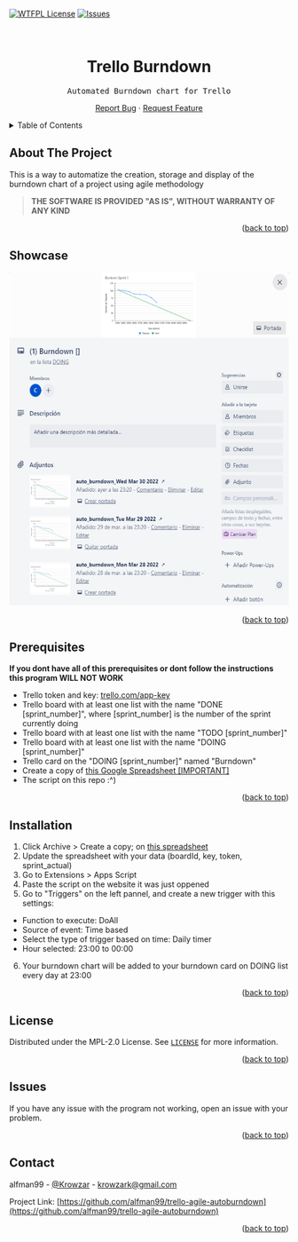 <div id="top"></div>

[![WTFPL License][license-shield]][license-url]
[![Issues][issues-shield]][issues-url]


<!-- PROJECT LOGO -->
<br />
<div align="center">
  <h1 align="center">Trello Burndown</h1>
  <p align="center">
    <pre>Automated Burndown chart for Trello</pre>
    <a href="https://github.com/alfman99/trello-agile-autoburndown/issues">Report Bug</a>
    ·
    <a href="https://github.com/alfman99/trello-agile-autoburndown/issues">Request Feature</a>
  </p>
</div>

<!-- TABLE OF CONTENTS -->
<details>
  <summary>Table of Contents</summary>
  <ol>
    <li><a href="#showcase">Showcase</a></li>
    <li><a href="#installation">Installation</a></li>
    <li><a href="#license">License</a></li>
    <li><a href="#issues">Issues</a></li>
    <li><a href="#contact">Contact</a></li>
  </ol>
</details>

## About The Project

This is a way to automatize the creation, storage and display of the burndown chart of a project using agile methodology
> **THE SOFTWARE IS PROVIDED "AS IS", WITHOUT WARRANTY OF ANY KIND**

<p align="right">(<a href="#top">back to top</a>)</p>

## Showcase

<p align="center">
  <img height="600" src="images/preview.png?raw=true">
</p>

<p align="right">(<a href="#top">back to top</a>)</p>

## Prerequisites

**If you dont have all of this prerequisites or dont follow the instructions this program WILL NOT WORK**

* Trello token and key: [trello.com/app-key](https://trello.com/app-key/)
* Trello board with at least one list with the name "DONE [sprint_number]", where [sprint_number] is the number of the sprint currently doing
* Trello board with at least one list with the name "TODO [sprint_number]"
* Trello board with at least one list with the name "DOING [sprint_number]"
* Trello card on the "DOING [sprint_number]" named "Burndown"
* Create a copy of [this Google Spreadsheet [IMPORTANT]](https://docs.google.com/spreadsheets/d/1gXt2oOAWYsE0x0xzE2ZMpajP2HgGGjlCtoJejU4YEF4/edit?usp=sharing)
* The script on this repo :^)

<p align="right">(<a href="#top">back to top</a>)</p>

## Installation

1. Click Archive > Create a copy; on [this spreadsheet](https://docs.google.com/spreadsheets/d/1gXt2oOAWYsE0x0xzE2ZMpajP2HgGGjlCtoJejU4YEF4/edit?usp=sharing)
2. Update the spreadsheet with your data (boardId, key, token, sprint_actual)
3. Go to Extensions > Apps Script
4. Paste the script on the website it was just oppened
5. Go to "Triggers" on the left pannel, and create a new trigger with this settings:
* Function to execute: DoAll
* Source of event: Time based
* Select the type of trigger based on time: Daily timer
* Hour selected: 23:00 to 00:00
6. Your burndown chart will be added to your burndown card on DOING list every day at 23:00

<p align="right">(<a href="#top">back to top</a>)</p>


<!-- LICENSE -->
## License

Distributed under the MPL-2.0 License. See [`LICENSE`](https://github.com/alfman99/trello-agile-autoburndown/blob/master/LICENSE) for more information.

<p align="right">(<a href="#top">back to top</a>)</p>

<!-- CONTACT -->
## Issues

If you have any issue with the program not working, open an issue with your problem.

<p align="right">(<a href="#top">back to top</a>)</p>

<!-- CONTACT -->
## Contact

alfman99 - [@Krowzar](https://twitter.com/Krowzar_) - krowzark@gmail.com

Project Link: [https://github.com/alfman99/trello-agile-autoburndown](https://github.com/alfman99/trello-agile-autoburndown)

<p align="right">(<a href="#top">back to top</a>)</p>


[issues-shield]: https://img.shields.io/github/issues/alfman99/trello-agile-autoburndown.svg
[issues-url]: https://github.com/alfman99/trello-agile-autoburndown/issues
[license-shield]: https://img.shields.io/github/license/alfman99/trello-agile-autoburndown.svg
[license-url]: https://github.com/alfman99/trello-agile-autoburndown/blob/master/LICENSE.txt
[product-screenshot]: images/screenshot.png